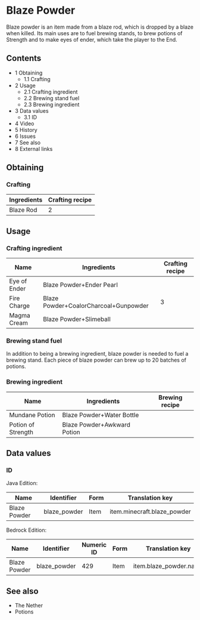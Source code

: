 # Blaze Powder
Blaze powder is an item made from a blaze rod, which is dropped by a blaze when killed. Its main uses are to fuel brewing stands, to brew potions of Strength and to make eyes of ender, which take the player to the End.

## Contents
- 1 Obtaining
	- 1.1 Crafting
- 2 Usage
	- 2.1 Crafting ingredient
	- 2.2 Brewing stand fuel
	- 2.3 Brewing ingredient
- 3 Data values
	- 3.1 ID
- 4 Video
- 5 History
- 6 Issues
- 7 See also
- 8 External links

## Obtaining
### Crafting
| Ingredients | Crafting recipe |
|-------------|-----------------|
| Blaze Rod   | 2               |

## Usage
### Crafting ingredient
| Name         | Ingredients                           | Crafting recipe |
|--------------|---------------------------------------|-----------------|
| Eye of Ender | Blaze Powder+Ender Pearl              |                 |
| Fire Charge  | Blaze Powder+CoalorCharcoal+Gunpowder | 3               |
| Magma Cream  | Blaze Powder+Slimeball                |                 |

### Brewing stand fuel
In addition to being a brewing ingredient, blaze powder is needed to fuel a brewing stand. Each piece of blaze powder can brew up to 20 batches of potions.

### Brewing ingredient
| Name               | Ingredients                 | Brewing recipe |
|--------------------|-----------------------------|----------------|
| Mundane Potion     | Blaze Powder+Water Bottle   |                |
| Potion of Strength | Blaze Powder+Awkward Potion |                |

## Data values
### ID
Java Edition:

| Name         | Identifier   | Form | Translation key             |
|--------------|--------------|------|-----------------------------|
| Blaze Powder | blaze_powder | Item | item.minecraft.blaze_powder |

Bedrock Edition:

| Name         | Identifier   | Numeric ID | Form | Translation key        |
|--------------|--------------|------------|------|------------------------|
| Blaze Powder | blaze_powder | 429        | Item | item.blaze_powder.name |

## See also
- The Nether
- Potions


